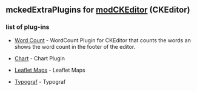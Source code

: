 ## mckedExtraPlugins for [modCKEditor][1] (CKEditor)

### list of plug-ins

* [Word Count][2] - WordCount Plugin for CKEditor that counts the words an shows the word count in the footer of the editor.

* [Chart][3] - Chart Plugin

* [Leaflet Maps][4] - Leaflet Maps

* [Typograf][5] - Typograf


[1]: https://github.com/vgrish/modCKEditor
[2]: https://github.com/w8tcha/CKEditor-WordCount-Plugin
[3]: https://github.com/wwalc/chart
[4]: https://github.com/ranelpadon/ckeditor-leaflet
[5]: https://github.com/vgrish/ckeditor-plugin-typograf
